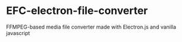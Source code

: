 # EFC-electron-file-converter
FFMPEG-based media file converter made with Electron.js and vanilla javascript
